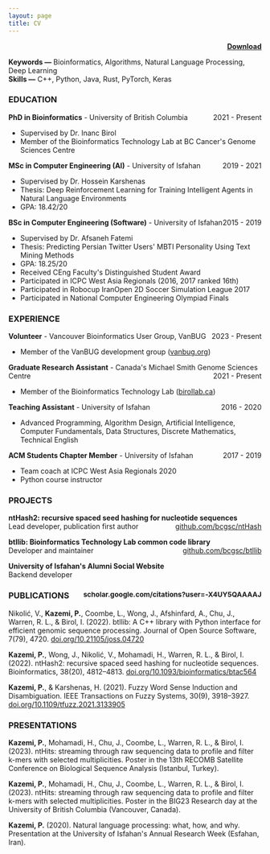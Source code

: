 ```yaml
---
layout: page
title: CV
---
```


<span style="float: right; "><a href="{{ '/assets/CV-ParhamKazemi.pdf' | prepend: site.baseurl }}"><strong>Download <i class="fa fa-file-pdf-o"></i></strong></a> </span>
<br>

<div id="cv" markdown="1">

**Keywords —** Bioinformatics, Algorithms, Natural Language Processing, Deep Learning
<br>
**Skills —** C++, Python, Java, Rust, PyTorch, Keras

### EDUCATION

**PhD in Bioinformatics** - University of British Columbia <span style="float: right; ">2021 - Present</span>  
- Supervised by Dr. Inanc Birol
- Member of the Bioinformatics Technology Lab at BC Cancer's Genome Sciences Centre

**MSc in Computer Engineering (AI)** - University of Isfahan <span style="float: right; ">2019 - 2021</span>
- Supervised by Dr. Hossein Karshenas
- Thesis: Deep Reinforcement Learning for Training Intelligent Agents in Natural Language Environments 
- GPA: 18.42/20

**BSc in Computer Engineering (Software)** - University of Isfahan <span style="float: right; ">2015 - 2019</span>  
- Supervised by Dr. Afsaneh Fatemi
- Thesis: Predicting Persian Twitter Users' MBTI Personality Using Text Mining Methods
- GPA: 18.25/20
- Received CEng Faculty's Distinguished Student Award
- Participated in ICPC West Asia Regionals (2016, 2017 ranked 16th)
- Participated in Robocup IranOpen 2D Soccer Simulation League 2017
- Participated in National Computer Engineering Olympiad Finals

### EXPERIENCE

**Volunteer** - Vancouver Bioinformatics User Group, VanBUG
<span style="float: right; ">2023 - Present</span>
- Member of the VanBUG development group ([vanbug.org](https://www.vanbug.org/))

**Graduate Research Assistant** - Canada's Michael Smith Genome Sciences Centre
<span style="float: right; ">2021 - Present</span>
- Member of the Bioinformatics Technology Lab ([birollab.ca](https://birollab.ca))

**Teaching Assistant** - University of Isfahan
<span style="float: right; ">2016 - 2020</span>
- Advanced Programming, Algorithm Design, Artificial Intelligence, Computer Fundamentals, Data Structures, Discrete Mathematics, Technical English

**ACM Students Chapter Member** - University of Isfahan
<span style="float: right; ">2017 - 2019</span>
- Team coach at ICPC West Asia Regionals 2020
- Python course instructor

### PROJECTS

**ntHash2: recursive spaced seed hashing for nucleotide sequences**
<span style="float: right; ">[github.com/bcgsc/ntHash](https://github.com/bcgsc/ntHash)</span>
<br>
Lead developer, publication first author

**btllib: Bioinformatics Technology Lab common code library**
<span style="float: right; ">[github.com/bcgsc/btllib](https://github.com/bcgsc/btllib)</span>
<br>
Developer and maintainer

**University of Isfahan's Alumni Social Website**
<br>
Backend developer

### PUBLICATIONS <small style="float: right;">scholar.google.com/citations?user=-X4UY5QAAAAJ</small>

Nikolić, V., **Kazemi, P.**, Coombe, L., Wong, J., Afshinfard, A., Chu, J., Warren, R. L., & Birol, I. (2022). btllib: A C++ library with Python interface for efficient genomic sequence processing. Journal of Open Source Software, 7(79), 4720. [doi.org/10.21105/joss.04720](https://doi.org/10.21105/joss.04720)

**Kazemi, P.**, Wong, J., Nikolić, V., Mohamadi, H., Warren, R. L., & Birol, I. (2022). ntHash2: recursive spaced seed hashing for nucleotide sequences. Bioinformatics, 38(20), 4812–4813. [doi.org/10.1093/bioinformatics/btac564](https://doi.org/10.1093/bioinformatics/btac564)

**Kazemi, P.**, & Karshenas, H. (2021). Fuzzy Word Sense Induction and Disambiguation. IEEE Transactions on Fuzzy Systems, 30(9), 3918–3927. [doi.org/10.1109/tfuzz.2021.3133905](https://doi.org/10.1109/tfuzz.2021.3133905)

### PRESENTATIONS

**Kazemi, P.**, Mohamadi, H., Chu, J., Coombe, L., Warren, R. L., & Birol, I. (2023). ntHits: streaming through raw sequencing data to profile and filter k-mers with selected multiplicities. Poster in the 13th RECOMB Satellite Conference on Biological Sequence Analysis (Istanbul, Turkey).

**Kazemi, P.**, Mohamadi, H., Chu, J., Coombe, L., Warren, R. L., & Birol, I. (2023). ntHits: streaming through raw sequencing data to profile and filter k-mers with selected multiplicities. Poster in the BIG23 Research day at the University of British Columbia (Vancouver, Canada).

**Kazemi, P.** (2020). Natural language processing: what, how, and why. Presentation at the University of Isfahan's Annual Research Week (Esfahan, Iran).

</div>
